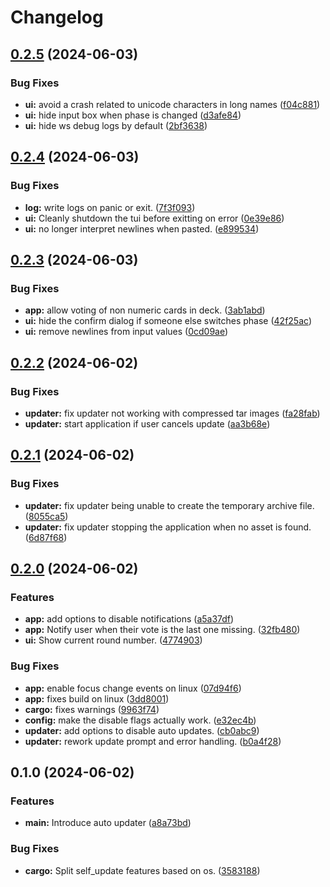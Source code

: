 # Changelog

## [0.2.5](https://github.com/ja-ko/ppoker/compare/v0.2.4...v0.2.5) (2024-06-03)


### Bug Fixes

* **ui:** avoid a crash related to unicode characters in long names ([f04c881](https://github.com/ja-ko/ppoker/commit/f04c88183ebeeb28a9f461ba75f0587805f639a0))
* **ui:** hide input box when phase is changed ([d3afe84](https://github.com/ja-ko/ppoker/commit/d3afe84223a5c300541d856db4e3caf43908927c))
* **ui:** hide ws debug logs by default ([2bf3638](https://github.com/ja-ko/ppoker/commit/2bf36389269f6e3cac112ba1995066ac4acaa6c9))

## [0.2.4](https://github.com/ja-ko/ppoker/compare/ppoker-v0.2.3...ppoker-v0.2.4) (2024-06-03)


### Bug Fixes

* **log:** write logs on panic or exit. ([7f3f093](https://github.com/ja-ko/ppoker/commit/7f3f0939c2a807aa6151e13ec6c75b2030627ab3))
* **ui:** Cleanly shutdown the tui before exitting on error ([0e39e86](https://github.com/ja-ko/ppoker/commit/0e39e86edf90b27641f4736cfd226b0a1b021fdf))
* **ui:** no longer interpret newlines when pasted. ([e899534](https://github.com/ja-ko/ppoker/commit/e899534ffc8ba3ce8bdd65f4df1b05c0205f437e))

## [0.2.3](https://github.com/ja-ko/ppoker/compare/v0.2.2...v0.2.3) (2024-06-03)


### Bug Fixes

* **app:** allow voting of non numeric cards in deck. ([3ab1abd](https://github.com/ja-ko/ppoker/commit/3ab1abdf609f9a0e0e3a4b7788f816c6f75c9a9d))
* **ui:** hide the confirm dialog if someone else switches phase ([42f25ac](https://github.com/ja-ko/ppoker/commit/42f25ac2b20913c745eb2666e7400db372046429))
* **ui:** remove newlines from input values ([0cd09ae](https://github.com/ja-ko/ppoker/commit/0cd09ae3b2d94a8bb3fdbd87fc74f2aa4713a1aa))

## [0.2.2](https://github.com/ja-ko/ppoker/compare/v0.2.1...v0.2.2) (2024-06-02)


### Bug Fixes

* **updater:** fix updater not working with compressed tar images ([fa28fab](https://github.com/ja-ko/ppoker/commit/fa28fab077989e2e81b0d374496b5ffbaa0f4424))
* **updater:** start application if user cancels update ([aa3b68e](https://github.com/ja-ko/ppoker/commit/aa3b68eac8f802205a0ac75041135223e1b96879))

## [0.2.1](https://github.com/ja-ko/ppoker/compare/v0.2.0...v0.2.1) (2024-06-02)


### Bug Fixes

* **updater:** fix updater being unable to create the temporary archive file. ([8055ca5](https://github.com/ja-ko/ppoker/commit/8055ca53a86e3aef333950d35fc392492855f033))
* **updater:** fix updater stopping the application when no asset is found. ([6d87f68](https://github.com/ja-ko/ppoker/commit/6d87f68661f1c91098c5a6beb8c2cd449750edd2))

## [0.2.0](https://github.com/ja-ko/ppoker/compare/v0.1.0...v0.2.0) (2024-06-02)


### Features

* **app:** add options to disable notifications ([a5a37df](https://github.com/ja-ko/ppoker/commit/a5a37dfced2face45220a694c63ca0b18aefa3c9))
* **app:** Notify user when their vote is the last one missing. ([32fb480](https://github.com/ja-ko/ppoker/commit/32fb48003ae3af9b221dfcef288f95e7e88a2a0f))
* **ui:** Show current round number. ([4774903](https://github.com/ja-ko/ppoker/commit/4774903bc9c45e5436e8706d814ac88b23bde7d2))


### Bug Fixes

* **app:** enable focus change events on linux ([07d94f6](https://github.com/ja-ko/ppoker/commit/07d94f65e8c7113e22c44a8c786ad36b5b5d5a20))
* **app:** fixes build on linux ([3dd8001](https://github.com/ja-ko/ppoker/commit/3dd800137c10780f9ede64927e6b6a80265c8d6f))
* **cargo:** fixes warnings ([9963f74](https://github.com/ja-ko/ppoker/commit/9963f74c0f4f4f7cf5968266bf82ee4dca675966))
* **config:** make the disable flags actually work. ([e32ec4b](https://github.com/ja-ko/ppoker/commit/e32ec4b1830a167c434b1eccc43a6cb0f78e8d43))
* **updater:** add options to disable auto updates. ([cb0abc9](https://github.com/ja-ko/ppoker/commit/cb0abc9dd2a18ebbfed9216037ed7696a413c847))
* **updater:** rework update prompt and error handling. ([b0a4f28](https://github.com/ja-ko/ppoker/commit/b0a4f281400c91e814dc028877f8412064790db0))

## 0.1.0 (2024-06-02)


### Features

* **main:** Introduce auto updater ([a8a73bd](https://github.com/ja-ko/ppoker/commit/a8a73bd91deabab9b2de1d56b8c244f37443a423))


### Bug Fixes

* **cargo:** Split self_update features based on os. ([3583188](https://github.com/ja-ko/ppoker/commit/35831880d03be1b65a81be196fbe3d508f3150ed))
